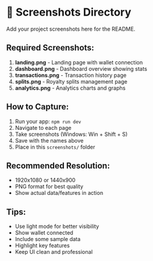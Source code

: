 # 📸 Screenshots Directory

Add your project screenshots here for the README.

## Required Screenshots:

1. **landing.png** - Landing page with wallet connection
2. **dashboard.png** - Dashboard overview showing stats
3. **transactions.png** - Transaction history page
4. **splits.png** - Royalty splits management page
5. **analytics.png** - Analytics charts and graphs

## How to Capture:

1. Run your app: `npm run dev`
2. Navigate to each page
3. Take screenshots (Windows: Win + Shift + S)
4. Save with the names above
5. Place in this `screenshots/` folder

## Recommended Resolution:
- 1920x1080 or 1440x900
- PNG format for best quality
- Show actual data/features in action

## Tips:
- Use light mode for better visibility
- Show wallet connected
- Include some sample data
- Highlight key features
- Keep UI clean and professional
